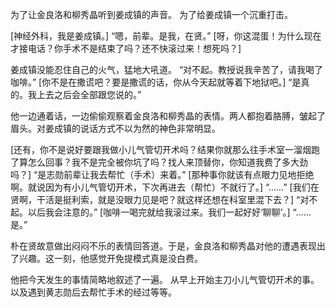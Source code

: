 为了让金良洛和柳秀晶听到姜成镇的声音。
为了给姜成镇一个沉重打击。

[神经外科，我是姜成镇。]
“嗯，前辈。是我，在贤。”
[呀，你这混蛋！为什么现在才接电话？你手术不是结束了吗？还不快滚过来！想死吗？]

姜成镇没能忍住自己的火气，猛地大吼道。
“对不起。教授说我辛苦了，请我喝了咖啡。”
[你不是在撒谎吧？要是撒谎的话，你从今天起就等着下地狱吧。]
“是真的。我上去之后会全部跟您说的。”

他一边通着话，一边偷偷观察着金良洛和柳秀晶的表情。两人都抱着胳膊，皱起了眉头。对姜成镇的说话方式不以为然的神色非常明显。

[还有，你不是说好要跟我做小儿气管切开术吗？结果你就那么往手术室一溜烟跑了算怎么回事？我不是完全被你坑了吗？找人来顶替你，你知道我费了多大劲吗？]
“是志勋前辈让我去帮忙（手术）来着。”
[那种事你就该有点眼力见地拒绝啊。就说因为有小儿气管切开术，下次再进去（帮忙）不就行了。]
“……”
[我们在贤啊，干活是挺利索，就是没眼力见是吧？就这样还想在科室里混下去？]
“对不起。以后我会注意的。”
[咖啡一喝完就给我滚过来。我们一起好好‘聊聊’。]
“……是。”

朴在贤故意做出闷闷不乐的表情回答道。于是，金良洛和柳秀晶对他的遭遇表现出了兴趣。这一刻，他感觉开免提模式真是没白费。

他把今天发生的事情简略地叙述了一遍。
从早上开始主刀小儿气管切开术的事。
以及遇到黄志勋后去帮忙手术的经过等等。